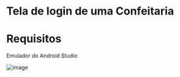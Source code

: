 # Tela de login de uma Confeitaria 

# Requisitos 
Emulador do Android Studio

![image](https://user-images.githubusercontent.com/102632042/178047910-100373c7-124e-4625-aec2-20a3dc048dd5.png)
